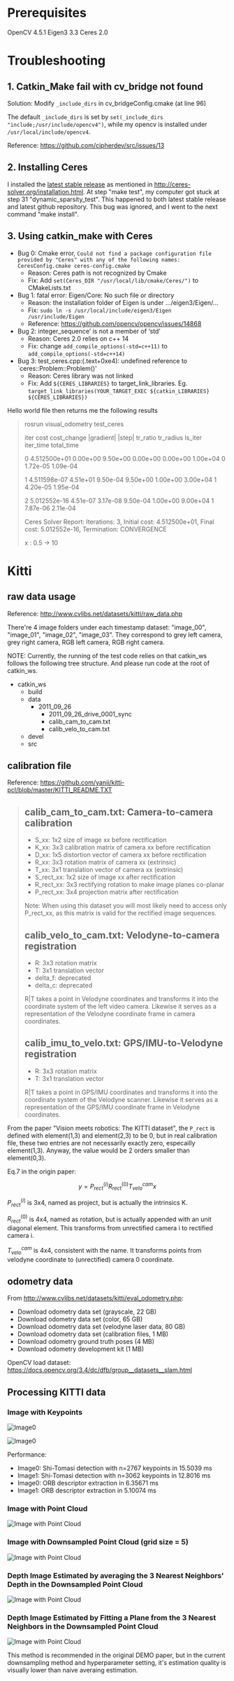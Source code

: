 # Prerequisites

OpenCV 4.5.1
Eigen3 3.3
Ceres 2.0

# Troubleshooting

## 1. Catkin_Make fail with cv_bridge not found 

Solution: Modify `_include_dirs` in cv_bridgeConfig.cmake (at line 96)

The default `_include_dirs` is set by `set(_include_dirs "include;/usr/include/opencv4")`, while my opencv is installed under `/usr/local/include/opencv4`.

Reference: https://github.com/cipherdev/src/issues/13

## 2. Installing Ceres

I installed the [latest stable release](http://ceres-solver.org/ceres-solver-2.0.0.tar.gz) as mentioned in http://ceres-solver.org/installation.html. At step "make test", my computer got stuck at step 31 "dynamic_sparsity_test". This happened to both latest stable release and latest github repository. This bug was ignored, and I went to the next command "make install".

## 3. Using catkin_make with Ceres

- Bug 0: Cmake error, `Could not find a package configuration file provided by "Ceres" with any of the following names: CeresConfig.cmake ceres-config.cmake`
    - Reason: Ceres path is not recognized by Cmake
    - Fix: Add `set(Ceres_DIR "/usr/local/lib/cmake/Ceres/")` to CMakeLists.txt
- Bug 1: fatal error: Eigen/Core: No such file or directory
    - Reason: the installation folder of Eigen is under .../eigen3/Eigen/...
    - Fix: `sudo ln -s /usr/local/include/eigen3/Eigen /usr/include/Eigen`
    - Reference: https://github.com/opencv/opencv/issues/14868
- Bug 2: integer_sequence’ is not a member of ‘std’
    - Reason: Ceres 2.0 relies on c++ 14
    - Fix: change `add_compile_options(-std=c++11)` to `add_compile_options(-std=c++14)`
- Bug 3: test_ceres.cpp:(.text+0xe4): undefined reference to `ceres::Problem::Problem()'
    - Reason: Ceres library was not linked
    - Fix: Add `${CERES_LIBRARIES}` to target_link_libraries. Eg. `target_link_libraries(YOUR_TARGET_EXEC ${catkin_LIBRARIES} ${CERES_LIBRARIES})`

Hello world file then returns me the following results
>rosrun visual_odometry test_ceres   
>
>iter      cost      cost_change  |gradient|   |step|    tr_ratio  tr_radius  ls_iter  iter_time  total_time
>
>   0  4.512500e+01    0.00e+00    9.50e+00   0.00e+00   0.00e+00  1.00e+04        0    1.72e-05    1.09e-04
>
>   1  4.511598e-07    4.51e+01    9.50e-04   9.50e+00   1.00e+00  3.00e+04        1    4.20e-05    1.95e-04
>
>   2  5.012552e-16    4.51e-07    3.17e-08   9.50e-04   1.00e+00  9.00e+04        1    7.87e-06    2.11e-04
>
>Ceres Solver Report: Iterations: 3, Initial cost: 4.512500e+01, Final cost: 5.012552e-16, Termination: CONVERGENCE
>
>x : 0.5 -> 10

# Kitti

## raw data usage

Reference: http://www.cvlibs.net/datasets/kitti/raw_data.php

There're 4 image folders under each timestamp dataset: "image_00", "image_01", "image_02", "image_03". They correspond to grey left camera, grey right camera, RGB left camera, RGB right camera.

NOTE: Currently, the running of the test code relies on that catkin_ws follows the following tree structure. And please run code at the root of catkin_ws.

- catkin_ws
    - build
    - data
        - 2011_09_26
            - 2011_09_26_drive_0001_sync
            - calib_cam_to_cam.txt
            - calib_velo_to_cam.txt
    - devel
    - src

## calibration file

Reference: https://github.com/yanii/kitti-pcl/blob/master/KITTI_README.TXT

>calib_cam_to_cam.txt: Camera-to-camera calibration
>--------------------------------------------------
>
>  - S_xx: 1x2 size of image xx before rectification
>  - K_xx: 3x3 calibration matrix of camera xx before rectification
>  - D_xx: 1x5 distortion vector of camera xx before rectification
>  - R_xx: 3x3 rotation matrix of camera xx (extrinsic)
>  - T_xx: 3x1 translation vector of camera xx (extrinsic)
>  - S_rect_xx: 1x2 size of image xx after rectification
>  - R_rect_xx: 3x3 rectifying rotation to make image planes co-planar
>  - P_rect_xx: 3x4 projection matrix after rectification
>
>Note: When using this dataset you will most likely need to access only
>P_rect_xx, as this matrix is valid for the rectified image sequences.
>
>calib_velo_to_cam.txt: Velodyne-to-camera registration
>------------------------------------------------------
>
>  - R: 3x3 rotation matrix
>  - T: 3x1 translation vector
>  - delta_f: deprecated
>  - delta_c: deprecated
>
>R|T takes a point in Velodyne coordinates and transforms it into the
>coordinate system of the left video camera. Likewise it serves as a
>representation of the Velodyne coordinate frame in camera coordinates.
>
>calib_imu_to_velo.txt: GPS/IMU-to-Velodyne registration
>-------------------------------------------------------
>
>  - R: 3x3 rotation matrix
>  - T: 3x1 translation vector
>
>R|T takes a point in GPS/IMU coordinates and transforms it into the
>coordinate system of the Velodyne scanner. Likewise it serves as a
>representation of the GPS/IMU coordinate frame in Velodyne coordinates.

From the paper "Vision meets robotics: The KITTI dataset", the `P_rect` is defined with element(1,3) and element(2,3) to be 0, but in real calibration file, these two entries are not necessarily exactly zero, especailly element(1,3). Anyway, the value would be 2 orders smaller than element(0,3).

Eq.7 in the origin paper: 

$$y = P_{rect}^{(i)} R_{rect}^{(0)} T_{velo}^{cam} x$$

$P_{rect}^{(i)}$ is 3x4, named as project, but is actually the intrinsics K.

$R_{rect}^{(0)}$ is 4x4, named as rotation, but is actually appended with an unit diagonal element. This transforms from unrectified camera i to rectified camera i.

<!-- Left to $T_{velo}^{cam}$, there should be one more transformation if $i \ne 0$, $\begin{bmatrix} R_{0i} & T_{0i} \\ 0 & 1 \end{bmatrix}$, transforming points from camera 0 to camera i. (Or in the inverse direction? This should be further examined.) -->
<!-- use R_rect_00 everywhere, reference https://github.com/utiasSTARS/pykitti/issues/34 -->

$T_{velo}^{cam}$ is 4x4, consistent with the name. It transforms points from velodyne coordinate to (unrectified) camera 0 coordinate.

## odometry data

From http://www.cvlibs.net/datasets/kitti/eval_odometry.php: 
- Download odometry data set (grayscale, 22 GB)
- Download odometry data set (color, 65 GB)
- Download odometry data set (velodyne laser data, 80 GB)
- Download odometry data set (calibration files, 1 MB)
- Download odometry ground truth poses (4 MB)
- Download odometry development kit (1 MB)

OpenCV load dataset: https://docs.opencv.org/3.4/dc/dfb/group__datasets__slam.html

## Processing KITTI data

### Image with Keypoints

![Image0](figures/gray_image_with_keypoints0.png)

![Image0](figures/gray_image_with_keypoints1.png)

Performance:

- Image0: Shi-Tomasi detection with n=2767 keypoints in 15.5039 ms
- Image1: Shi-Tomasi detection with n=3062 keypoints in 12.8016 ms
- Image0: ORB descriptor extraction in 6.35671 ms
- Image1: ORB descriptor extraction in 5.10074 ms

### Image with Point Cloud

![Image with Point Cloud](figures/gray_image_with_depth.png)

### Image with Downsampled Point Cloud (grid size = 5)

![Image with Point Cloud](figures/gray_image_with_depth_dnsp.png)

### Depth Image Estimated by averaging the 3 Nearest Neighbors' Depth in the Downsampled Point Cloud

![Image with Point Cloud](figures/gray_image_with_depth_3nn_avg.png)

### Depth Image Estimated by Fitting a Plane from the 3 Nearest Neighbors in the Downsampled Point Cloud

![Image with Point Cloud](figures/gray_image_with_depth_3nn_plane.png)

This method is recommended in the original DEMO paper, but in the current downsampling method and hyperparameter setting, it's estimation quality is visually lower than naive averaing estimation.
